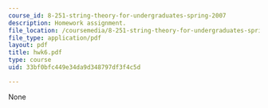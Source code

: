 ```yaml
---
course_id: 8-251-string-theory-for-undergraduates-spring-2007
description: Homework assignment.
file_location: /coursemedia/8-251-string-theory-for-undergraduates-spring-2007/33bf0bfc449e34da9d348797df3f4c5d_hwk6.pdf
file_type: application/pdf
layout: pdf
title: hwk6.pdf
type: course
uid: 33bf0bfc449e34da9d348797df3f4c5d

---
```

None